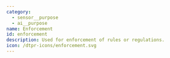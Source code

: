 ```yaml
---
category:
  - sensor__purpose
  - ai__purpose
name: Enforcement
id: enforcement
description: Used for enforcement of rules or regulations.
icon: /dtpr-icons/enforcement.svg
---
```


